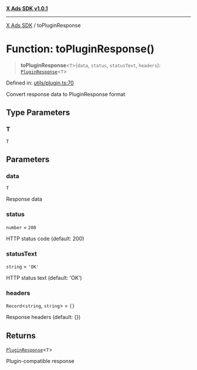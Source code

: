 [**X Ads SDK v1.0.1**](../README.md)

***

[X Ads SDK](../globals.md) / toPluginResponse

# Function: toPluginResponse()

> **toPluginResponse**\<`T`\>(`data`, `status`, `statusText`, `headers`): [`PluginResponse`](../interfaces/PluginResponse.md)\<`T`\>

Defined in: [utils/plugin.ts:70](https://github.com/kage1020/x-ads-sdk/blob/main/src/utils/plugin.ts#L70)

Convert response data to PluginResponse format

## Type Parameters

### T

`T`

## Parameters

### data

`T`

Response data

### status

`number` = `200`

HTTP status code (default: 200)

### statusText

`string` = `'OK'`

HTTP status text (default: 'OK')

### headers

`Record`\<`string`, `string`\> = `{}`

Response headers (default: {})

## Returns

[`PluginResponse`](../interfaces/PluginResponse.md)\<`T`\>

Plugin-compatible response
